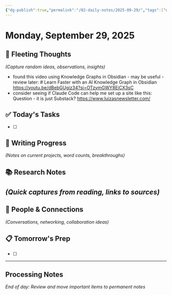 ```yaml
---
{"dg-publish":true,"permalink":"/02-daily-notes/2025-09-29/","tags":["daily"],"created":"2025-09-29T08:53:30.254-04:00"}
---
```



# Monday, September 29, 2025

## 🧠 Fleeting Thoughts
*(Capture random ideas, observations, insights)*
 - found this video using Knowledge Graphs in Obsidian - may be useful - review later: # Learn Faster with an AI Knowledge Graph in Obsidian https://youtu.be/dBebGUgiz34?si=OTzymGWY8EiCX3sC
 - consider seeing if Claude Code can help me set up a site like this: Question - it is just Substack? https://www.luizasnewsletter.com/ 
## ✅ Today's Tasks
- [ ] 

## 📝 Writing Progress
*(Notes on current projects, word counts, breakthroughs)*

## 📚 Research Notes
*(Quick captures from reading, links to sources)*
-

## 🔗 People & Connections
*(Conversations, networking, collaboration ideas)*

## 📋 Tomorrow's Prep
- [ ] 

---
## Processing Notes
*End of day: Review and move important items to permanent notes*